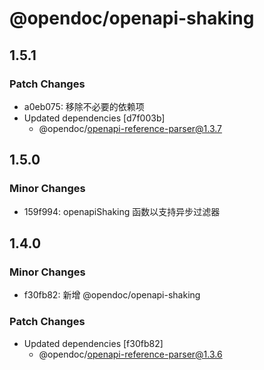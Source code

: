 # @opendoc/openapi-shaking

## 1.5.1

### Patch Changes

- a0eb075: 移除不必要的依赖项
- Updated dependencies [d7f003b]
  - @opendoc/openapi-reference-parser@1.3.7

## 1.5.0

### Minor Changes

- 159f994: openapiShaking 函数以支持异步过滤器

## 1.4.0

### Minor Changes

- f30fb82: 新增 @opendoc/openapi-shaking

### Patch Changes

- Updated dependencies [f30fb82]
  - @opendoc/openapi-reference-parser@1.3.6
